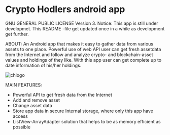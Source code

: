 # Crypto Hodlers android app
GNU GENERAL PUBLIC LICENSE Version 3. Notice: This app is still under developmet. This README -file get updated once in a while as development get further.

ABOUT: 
An Android app that makes it easy to gather data from various assets to one place. Powerful use of web API user can get fresh assetdata from the Internet and follow and analyze crypto- and blockchain-asset values and holdings of they like. With this app user can get complete up to date information of his/her holdings. 

![chlogo](https://user-images.githubusercontent.com/28114032/33739691-b5597650-dba6-11e7-81d4-5ff3460d746a.jpg)

MAIN FEATURES:
- Powerful API to get fresh data from the Internet
- Add and remove asset
- Change asset data
- Store app data in secure Internal storage, where only this app have access
- ListView-ArrayAdapter solution that helps to be as memory efficient as possible
